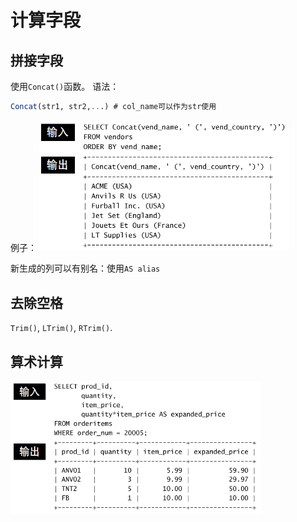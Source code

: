 # 计算字段

## 拼接字段
使用`Concat()`函数。
语法：
```sql
Concat(str1, str2,...) # col_name可以作为str使用
```
例子：
<img src="concat_example.png" alt="" width="400"/>

新生成的列可以有别名：使用`AS alias`

## 去除空格
`Trim()`, `LTrim()`, `RTrim()`.

## 算术计算
<img src="算术计算_example.png" alt="" width="400"/>